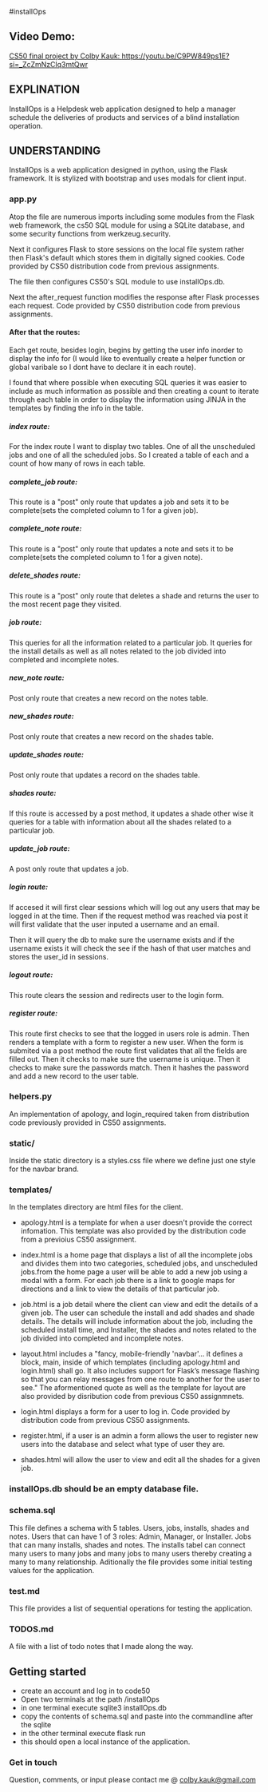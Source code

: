 #installOps

## Video Demo:

[CS50 final project by Colby Kauk: ](https://youtu.be/C9PW849ps1E?si=_ZcZmNzClq3mtQwr)https://youtu.be/C9PW849ps1E?si=_ZcZmNzClq3mtQwr

## EXPLINATION
InstallOps is a Helpdesk web application designed to help a manager schedule the deliveries of products and services of a blind installation operation.

## UNDERSTANDING

InstallOps is a web application designed in python, using the Flask framework. It is stylized with bootstrap and uses modals for client input.

### app.py
Atop the file are numerous imports including some modules from the Flask web framework, the cs50 SQL module for using a SQLite database, and some security functions from werkzeug.security.

Next it configures Flask to store sessions on the local file system rather then Flask's default which stores them in digitally signed cookies. Code provided by CS50 distribution code from previous assignments.

The file then configures CS50's SQL module to use installOps.db.

Next the after_request function modifies the response after Flask processes each request. Code provided by CS50 distribution code from previous assignments.

#### After that the routes:
Each get route, besides login, begins by getting the user info inorder to display the info for (I would like to eventually create a helper function or global varibale so I dont have to declare it in each route).

I found that where possible when executing SQL queries it was easier to include as much information as possible and then creating a count to iterate through each table in order to display the information using JINJA in the templates by finding the info in the table.

##### index route:
For the index route I want to display two tables. One of all the unscheduled jobs and one of all the scheduled jobs. So I created a table of each and a count of how many of rows in each table.

##### complete_job route:
This route is a "post" only route that updates a job and sets it to be complete(sets the completed column to 1 for a given job).

##### complete_note route:
This route is a "post" only route that updates a note and sets it to be complete(sets the completed column to 1 for a given note).

##### delete_shades route:
This route is a "post" only route that deletes a shade and returns the user to the most recent page they visited.

##### job route:
This queries for all the information related to a particular job. It queries for the install details as well as all notes related to the job divided into completed and incomplete notes.

##### new_note route:
Post only route that creates a new record on the notes table.

##### new_shades route:
Post only route that creates a new record on the shades table.

##### update_shades route:
Post only route that updates a record on the shades table.

##### shades route:
If this route is accessed by a post method, it updates a shade other wise it queries for a table with information about all the shades related to a particular job.

##### update_job route:
A post only route that updates a job.

##### login route:
If accesed it will first clear sessions which will log out any users that may be logged in at the time. Then if the request method was reached via post it will first validate that the user inputed a username and an email.

Then it will query the db to make sure the username exists and if the username exists it will check the see if the hash of that user matches and stores the user_id in sessions.

##### logout route:
This route clears the session and redirects user to the login form.

##### register route:
This route first checks to see that the logged in users role is admin. Then renders a template with a form to register a new user.
When the form is submited via a post method the route first validates that all the fields are filled out. Then it checks to make sure the username is unique. Then it checks to make sure the passwords match. Then it hashes the password and add a new record to the user table.

### helpers.py
An implementation of apology, and login_required taken from distribution code previously provided in CS50 assignments.


### static/
Inside the static directory is a styles.css file where we define just one style for the navbar brand.

### templates/
In the templates directory are html files for the client.

* apology.html is a template for when a user doesn't provide the correct infomation. This template was also provided by the distribution code from a previoius CS50 assignment.

* index.html is a home page that displays a list of all the incomplete jobs and divides them into two categories, scheduled jobs, and unscheduled jobs.from the home page a user will be able to add a new job using a modal with a form. For each job there is a link to google maps for directions and a link to view the details of that particular job.

* job.html is a job detail where the client can view and edit the details of a given job. The user can schedule the install and add shades and shade details. The details will include information about the job, including the scheduled install time, and Installer, the shades and notes related to the job divided into completed and incomplete notes.

* layout.html includes a "fancy, mobile-friendly 'navbar'... it defines a block, main, inside of which templates (including apology.html and login.html) shall go. It also includes support for Flask’s message flashing so that you can relay messages from one route to another for the user to see." The aformentioned quote as well as the template for layout are also provided by disribution code from previous CS50 assignmnets.

* login.html displays a form for a user to log in. Code provided by distribution code from previous CS50 assignments.

* register.html, if a user is an admin a form allows the user to register new users into the database and select what type of user they are.

* shades.html will allow the user to view and edit all the shades for a given job.

### installOps.db should be an empty database file.

### schema.sql
This file defines a schema with 5 tables. Users, jobs, installs, shades and notes. Users that can have 1 of 3 roles: Admin, Manager, or Installer. Jobs that can many installs, shades and notes. The installs tabel can connect many users to many jobs and many jobs to many users thereby creating a many to many relationship. Aditionally the file provides some initial testing values for the application.

### test.md
This file provides a list of sequential operations for testing the application.

### TODOS.md
A file with a list of todo notes that I made along the way.

## Getting started
* create an account and log in to code50
* Open two terminals at the path /installOps
* in one terminal execute sqlite3 installOps.db
* copy the contents of schema.sql and paste into the commandline after the sqlite
* in the other terminal execute flask run
* this should open a local instance of the application.

### Get in touch

Question, comments, or input please contact me @ colby.kauk@gmail.com
